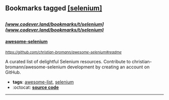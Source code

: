 ## Bookmarks tagged [[selenium]](https://www.codever.land/search?q=[selenium])

_<sup><sup>[www.codever.land/bookmarks/t/selenium](www.codever.land/bookmarks/t/selenium)</sup></sup>_
---
#### [awesome-selenium](https://github.com/christian-bromann/awesome-selenium#readme)
_<sup>https://github.com/christian-bromann/awesome-selenium#readme</sup>_

A curated list of delightful Selenium resources. Contribute to christian-bromann/awesome-selenium development by creating an account on GitHub.
* **tags**: [awesome-list](../tagged/awesome-list.md), [selenium](../tagged/selenium.md)
* :octocat: **[source code](https://github.com/christian-bromann/awesome-selenium#readme)**
---
